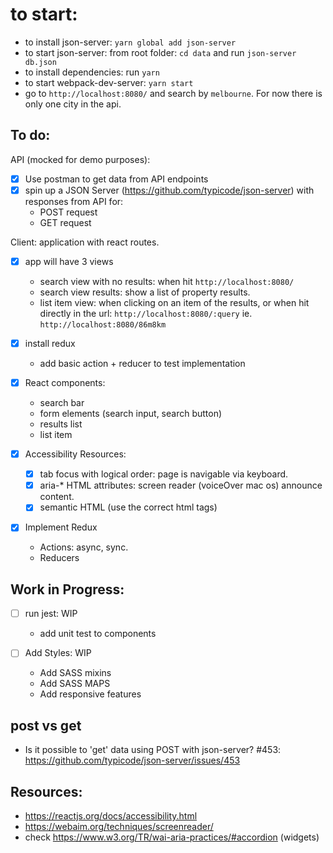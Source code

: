# to start:
- to install json-server: `yarn global add json-server`
- to start json-server: from root folder: `cd data` and run `json-server db.json`
- to install dependencies: run `yarn`
- to start webpack-dev-server: `yarn start`
- go to `http://localhost:8080/` and search by `melbourne`. For now there is only one city in the api.

## To do:
API (mocked for demo purposes):
- [x] Use postman to get data from API endpoints
- [x] spin up a JSON Server (https://github.com/typicode/json-server) with responses from API for:
  - POST request
  - GET request

Client: application with react routes.
- [x] app will have 3 views
  - search view with no results: when hit `http://localhost:8080/`
  - search view results: show a list of property results.
  - list item view: when clicking on an item of the results, or when hit directly in the url: `http://localhost:8080/:query` ie. `http://localhost:8080/86m8km`

- [x] install redux
  - add basic action + reducer to test implementation

- [X] React components:
  - search bar
  - form elements (search input, search button)
  - results list
  - list item

- [x] Accessibility Resources:
  - [x] tab focus with logical order: page is navigable via keyboard.
  - [x] aria-* HTML attributes: screen reader (voiceOver mac os) announce content.
  - [x] semantic HTML (use the correct html tags)
  
- [x] Implement Redux
  - Actions: async, sync.
  - Reducers

## Work in Progress:

- [ ] run jest: WIP
  - add unit test to components

- [ ] Add Styles: WIP
  - Add SASS mixins
  - Add SASS MAPS
  - Add responsive features


## post vs get 
- Is it possible to 'get' data using POST with json-server? #453: https://github.com/typicode/json-server/issues/453

## Resources:
- https://reactjs.org/docs/accessibility.html
- https://webaim.org/techniques/screenreader/
- check https://www.w3.org/TR/wai-aria-practices/#accordion (widgets)